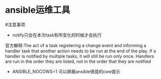 ansible运维工具
=================



#注意事项
* notify只会在本次task有所变化的时候才会执行

官方解释:The act of a task registering a change event and informing a handler task that another action needs to be run at the end of the play. If a handler is notified by multiple tasks, it will still be run only once. Handlers are run in the order they are listed, not in the order that they are notified

* ANSIBLE_NOCOWS=1 可以屏蔽ansible很搓的cow提示